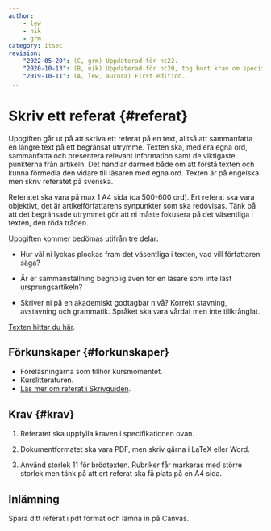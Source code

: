 ```yaml
---
author:
    - lew
    - nik
    - grm
category: itsec
revision:
    "2022-05-20": (C, grm) Uppdaterad för ht22.
    "2020-10-13": (B, nik) Uppdaterad för ht20, tog bort krav om specifik font.
    "2019-10-11": (A, lew, aurora) First edition.
...
```


Skriv ett referat {#referat}
==================================

Uppgiften går ut på att skriva ett referat på en text, alltså att sammanfatta en längre text på ett begränsat utrymme. Texten ska, med era egna ord, sammanfatta och presentera relevant information samt de viktigaste punkterna från artikeln. Det handlar därmed både om att förstå texten och kunna förmedla den vidare till läsaren med egna ord. Texten är på engelska men skriv referatet på svenska.

Referatet ska vara på max 1 A4 sida (ca 500-600 ord). Ert referat ska vara objektivt, det är artikelförfattarens synpunkter som ska redovisas. Tänk på att det begränsade utrymmet gör att ni måste fokusera på det väsentliga i texten, den röda tråden.

<!--more-->

Uppgiften kommer bedömas utifrån tre delar:

* Hur väl ni lyckas plockas fram det väsentliga i texten, vad vill författaren säga?

* Är er sammanställning begriplig även för en läsare som inte läst ursprungsartikeln?

* Skriver ni på en akademiskt godtagbar nivå? Korrekt stavning, avstavning och grammatik. Språket ska vara vårdat men inte tillkrånglat.

[Texten hittar du här](/kursmaterial/itsec/doc/crossing-line-ethics-security-professional-890.pdf).




Förkunskaper {#forkunskaper}
-----------------------

* Föreläsningarna som tillhör kursmomentet.  
* Kurslitteraturen.
* [Läs mer om referat i Skrivguiden](https://skrivguiden.se/referenshantering/referera-med-mera/).



Krav {#krav}
-----------------------

1. Referatet ska uppfylla kraven i specifikationen ovan.

1. Dokumentformatet ska vara PDF, men skriv gärna i LaTeX eller Word.

1. Använd storlek 11 för brödtexten. Rubriker får markeras med större storlek men tänk på att ert referat ska få plats på en A4 sida.

Inlämning
-----------------------

Spara ditt referat i pdf format och lämna in på Canvas.

<!-- 1. Referatet ska sparas som `me/kmom01/xxxx.pdf` där xxxx står för er akronym.



```bash
# Flytta till kurskatalogen
$ dbwebb publish kmom01
``` -->
